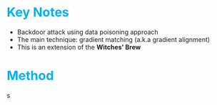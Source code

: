 # <font color="#00b0f0">Key Notes</font>
- Backdoor attack using data poisoning approach
- The main technique: gradient matching (a.k.a gradient alignment)
- This is an extension of the **Witches' Brew**

# <font color="#00b0f0">Method</font>
s
